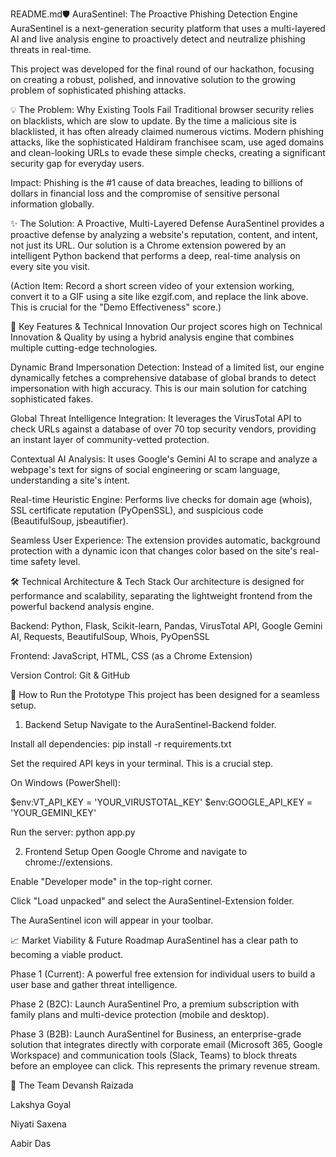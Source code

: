 README.md🛡️ 
AuraSentinel: The Proactive Phishing Detection Engine
AuraSentinel is a next-generation security platform that uses a multi-layered AI and live analysis engine to proactively detect and neutralize phishing threats in real-time.

This project was developed for the final round of our hackathon, focusing on creating a robust, polished, and innovative solution to the growing problem of sophisticated phishing attacks.

💡 The Problem: Why Existing Tools Fail
Traditional browser security relies on blacklists, which are slow to update. By the time a malicious site is blacklisted, it has often already claimed numerous victims. Modern phishing attacks, like the sophisticated Haldiram franchisee scam, use aged domains and clean-looking URLs to evade these simple checks, creating a significant security gap for everyday users.

Impact: Phishing is the #1 cause of data breaches, leading to billions of dollars in financial loss and the compromise of sensitive personal information globally.

✨ The Solution: A Proactive, Multi-Layered Defense
AuraSentinel provides a proactive defense by analyzing a website's reputation, content, and intent, not just its URL. Our solution is a Chrome extension powered by an intelligent Python backend that performs a deep, real-time analysis on every site you visit.

(Action Item: Record a short screen video of your extension working, convert it to a GIF using a site like ezgif.com, and replace the link above. This is crucial for the "Demo Effectiveness" score.)

🚀 Key Features & Technical Innovation
Our project scores high on Technical Innovation & Quality by using a hybrid analysis engine that combines multiple cutting-edge technologies.

Dynamic Brand Impersonation Detection: Instead of a limited list, our engine dynamically fetches a comprehensive database of global brands to detect impersonation with high accuracy. This is our main solution for catching sophisticated fakes.

Global Threat Intelligence Integration: It leverages the VirusTotal API to check URLs against a database of over 70 top security vendors, providing an instant layer of community-vetted protection.

Contextual AI Analysis: It uses Google's Gemini AI to scrape and analyze a webpage's text for signs of social engineering or scam language, understanding a site's intent.

Real-time Heuristic Engine: Performs live checks for domain age (whois), SSL certificate reputation (PyOpenSSL), and suspicious code (BeautifulSoup, jsbeautifier).

Seamless User Experience: The extension provides automatic, background protection with a dynamic icon that changes color based on the site's real-time safety level.

🛠️ Technical Architecture & Tech Stack
Our architecture is designed for performance and scalability, separating the lightweight frontend from the powerful backend analysis engine.

Backend: Python, Flask, Scikit-learn, Pandas, VirusTotal API, Google Gemini AI, Requests, BeautifulSoup, Whois, PyOpenSSL

Frontend: JavaScript, HTML, CSS (as a Chrome Extension)

Version Control: Git & GitHub

🏃 How to Run the Prototype
This project has been designed for a seamless setup.

1. Backend Setup
Navigate to the AuraSentinel-Backend folder.

Install all dependencies: pip install -r requirements.txt

Set the required API keys in your terminal. This is a crucial step.

On Windows (PowerShell):

$env:VT_API_KEY = 'YOUR_VIRUSTOTAL_KEY'
$env:GOOGLE_API_KEY = 'YOUR_GEMINI_KEY'

Run the server: python app.py

2. Frontend Setup
Open Google Chrome and navigate to chrome://extensions.

Enable "Developer mode" in the top-right corner.

Click "Load unpacked" and select the AuraSentinel-Extension folder.

The AuraSentinel icon will appear in your toolbar.

📈 Market Viability & Future Roadmap
AuraSentinel has a clear path to becoming a viable product.

Phase 1 (Current): A powerful free extension for individual users to build a user base and gather threat intelligence.

Phase 2 (B2C): Launch AuraSentinel Pro, a premium subscription with family plans and multi-device protection (mobile and desktop).

Phase 3 (B2B): Launch AuraSentinel for Business, an enterprise-grade solution that integrates directly with corporate email (Microsoft 365, Google Workspace) and communication tools (Slack, Teams) to block threats before an employee can click. This represents the primary revenue stream.

👥 The Team
Devansh Raizada

Lakshya Goyal

Niyati Saxena

Aabir Das